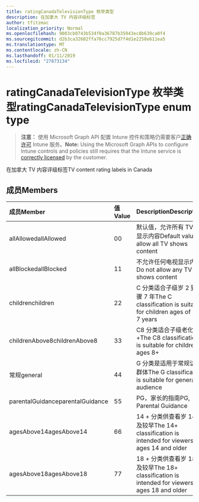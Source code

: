 ```yaml
---
title: ratingCanadaTelevisionType 枚举类型
description: 在加拿大 TV 内容评级标签
author: tfitzmac
localization_priority: Normal
ms.openlocfilehash: 9003cb0743b534f0a36787b35043ec8b639ca0f4
ms.sourcegitcommit: d2b3ca32602ffa76cc7925d7f4d1e2258e611ea5
ms.translationtype: MT
ms.contentlocale: zh-CN
ms.lasthandoff: 01/11/2019
ms.locfileid: "27873134"
---
```

# <a name="ratingcanadatelevisiontype-enum-type"></a><span data-ttu-id="d7917-103">ratingCanadaTelevisionType 枚举类型</span><span class="sxs-lookup"><span data-stu-id="d7917-103">ratingCanadaTelevisionType enum type</span></span>

> <span data-ttu-id="d7917-104">**注意：** 使用 Microsoft Graph API 配置 Intune 控件和策略仍需要客户[正确许可](https://go.microsoft.com/fwlink/?linkid=839381) Intune 服务。</span><span class="sxs-lookup"><span data-stu-id="d7917-104">**Note:** Using the Microsoft Graph APIs to configure Intune controls and policies still requires that the Intune service is [correctly licensed](https://go.microsoft.com/fwlink/?linkid=839381) by the customer.</span></span>

<span data-ttu-id="d7917-105">在加拿大 TV 内容评级标签</span><span class="sxs-lookup"><span data-stu-id="d7917-105">TV content rating labels in Canada</span></span>
## <a name="members"></a><span data-ttu-id="d7917-106">成员</span><span class="sxs-lookup"><span data-stu-id="d7917-106">Members</span></span>
|<span data-ttu-id="d7917-107">成员</span><span class="sxs-lookup"><span data-stu-id="d7917-107">Member</span></span>|<span data-ttu-id="d7917-108">值</span><span class="sxs-lookup"><span data-stu-id="d7917-108">Value</span></span>|<span data-ttu-id="d7917-109">Description</span><span class="sxs-lookup"><span data-stu-id="d7917-109">Description</span></span>|
|:---|:---|:---|
|<span data-ttu-id="d7917-110">allAllowed</span><span class="sxs-lookup"><span data-stu-id="d7917-110">allAllowed</span></span>|<span data-ttu-id="d7917-111">0</span><span class="sxs-lookup"><span data-stu-id="d7917-111">0</span></span>|<span data-ttu-id="d7917-112">默认值，允许所有 TV 都显示内容</span><span class="sxs-lookup"><span data-stu-id="d7917-112">Default value, allow all TV shows content</span></span>|
|<span data-ttu-id="d7917-113">allBlocked</span><span class="sxs-lookup"><span data-stu-id="d7917-113">allBlocked</span></span>|<span data-ttu-id="d7917-114">1</span><span class="sxs-lookup"><span data-stu-id="d7917-114">1</span></span>|<span data-ttu-id="d7917-115">不允许任何电视显示内容</span><span class="sxs-lookup"><span data-stu-id="d7917-115">Do not allow any TV shows content</span></span>|
|<span data-ttu-id="d7917-116">children</span><span class="sxs-lookup"><span data-stu-id="d7917-116">children</span></span>|<span data-ttu-id="d7917-117">2</span><span class="sxs-lookup"><span data-stu-id="d7917-117">2</span></span>|<span data-ttu-id="d7917-118">C 分类适合子级岁 2 到步骤 7 年</span><span class="sxs-lookup"><span data-stu-id="d7917-118">The C classification is suitable for children ages of 2 to 7 years</span></span>|
|<span data-ttu-id="d7917-119">childrenAbove8</span><span class="sxs-lookup"><span data-stu-id="d7917-119">childrenAbove8</span></span>|<span data-ttu-id="d7917-120">3</span><span class="sxs-lookup"><span data-stu-id="d7917-120">3</span></span>|<span data-ttu-id="d7917-121">C8 分类适合子级老化 8 +</span><span class="sxs-lookup"><span data-stu-id="d7917-121">The C8 classification is suitable for children ages 8+</span></span>|
|<span data-ttu-id="d7917-122">常规</span><span class="sxs-lookup"><span data-stu-id="d7917-122">general</span></span>|<span data-ttu-id="d7917-123">4</span><span class="sxs-lookup"><span data-stu-id="d7917-123">4</span></span>|<span data-ttu-id="d7917-124">G 分类是适用于常规访问群体</span><span class="sxs-lookup"><span data-stu-id="d7917-124">The G classification is suitable for general audience</span></span>|
|<span data-ttu-id="d7917-125">parentalGuidance</span><span class="sxs-lookup"><span data-stu-id="d7917-125">parentalGuidance</span></span>|<span data-ttu-id="d7917-126">5</span><span class="sxs-lookup"><span data-stu-id="d7917-126">5</span></span>|<span data-ttu-id="d7917-127">PG，家长的指南</span><span class="sxs-lookup"><span data-stu-id="d7917-127">PG, Parental Guidance</span></span>|
|<span data-ttu-id="d7917-128">agesAbove14</span><span class="sxs-lookup"><span data-stu-id="d7917-128">agesAbove14</span></span>|<span data-ttu-id="d7917-129">6</span><span class="sxs-lookup"><span data-stu-id="d7917-129">6</span></span>|<span data-ttu-id="d7917-130">14 + 分类供查看岁 14 及较早</span><span class="sxs-lookup"><span data-stu-id="d7917-130">The 14+ classification is intended for viewers ages 14 and older</span></span>|
|<span data-ttu-id="d7917-131">agesAbove18</span><span class="sxs-lookup"><span data-stu-id="d7917-131">agesAbove18</span></span>|<span data-ttu-id="d7917-132">7</span><span class="sxs-lookup"><span data-stu-id="d7917-132">7</span></span>|<span data-ttu-id="d7917-133">18 + 分类供查看岁 18 及较早</span><span class="sxs-lookup"><span data-stu-id="d7917-133">The 18+ classification is intended for viewers ages 18 and older</span></span>|



